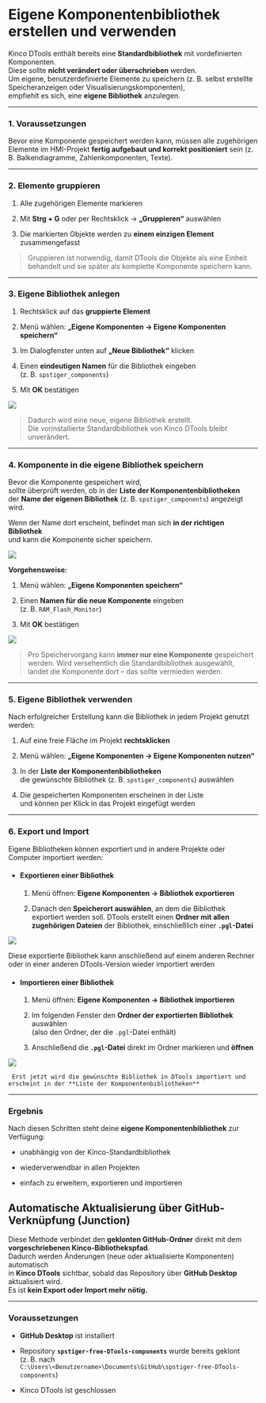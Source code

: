 # Eigene Komponentenbibliothek erstellen und verwenden

Kinco DTools enthält bereits eine **Standardbibliothek** mit vordefinierten Komponenten.  
Diese sollte **nicht verändert oder überschrieben** werden.  
Um eigene, benutzerdefinierte Elemente zu speichern (z. B. selbst erstellte Speicheranzeigen oder Visualisierungskomponenten),  
empfiehlt es sich, eine **eigene Bibliothek** anzulegen.

---

### 1. Voraussetzungen

Bevor eine Komponente gespeichert werden kann, müssen alle zugehörigen Elemente im HMI-Projekt **fertig aufgebaut und korrekt positioniert** sein (z. B. Balkendiagramme, Zahlenkomponenten, Texte).

---

### 2. Elemente gruppieren

1. Alle zugehörigen Elemente markieren

2. Mit **Strg + G** oder per Rechtsklick → **„Gruppieren“** auswählen

3. Die markierten Objekte werden zu **einem einzigen Element** zusammengefasst

> Gruppieren ist notwendig, damit DTools die Objekte als eine Einheit behandelt und sie später als komplette Komponente speichern kann.

---

### 3. Eigene Bibliothek anlegen

1. Rechtsklick auf das **gruppierte Element**

2. Menü wählen: **„Eigene Komponenten → Eigene Komponenten speichern“**

3. Im Dialogfenster unten auf **„Neue Bibliothek“** klicken

4. Einen **eindeutigen Namen** für die Bibliothek eingeben  
   (z. B. `spstiger_components`)

5. Mit **OK** bestätigen

![](./assets/2025-10-08-092626-inage.png)

> Dadurch wird eine neue, eigene Bibliothek erstellt.  
> Die vorinstallierte Standardbibliothek von Kinco DTools bleibt unverändert.

---

### 4. Komponente in die eigene Bibliothek speichern

Bevor die Komponente gespeichert wird,  
sollte überprüft werden, ob in der **Liste der Komponentenbibliotheken**  
der **Name der eigenen Bibliothek** (z. B. `spstiger_components`) angezeigt wird.

Wenn der Name dort erscheint, befindet man sich **in der richtigen Bibliothek**  
und kann die Komponente sicher speichern.

![](./assets/2025-10-08-092630-inage.png)

**Vorgehensweise:**

1. Menü wählen: **„Eigene Komponenten speichern“**

2. Einen **Namen für die neue Komponente** eingeben  
   (z. B. `RAM_Flash_Monitor`)

3. Mit **OK** bestätigen

![](./assets/2025-10-08-092627-inage.png)

> Pro Speichervorgang kann **immer nur eine Komponente** gespeichert werden. Wird versehentlich die Standardbibliothek ausgewählt,  
> landet die Komponente dort – das sollte vermieden werden.

---

### 5. Eigene Bibliothek verwenden

Nach erfolgreicher Erstellung kann die Bibliothek in jedem Projekt genutzt werden:

1. Auf eine freie Fläche im Projekt **rechtsklicken**

2. Menü wählen: **„Eigene Komponenten → Eigene Komponenten nutzen“**

3. In der **Liste der Komponentenbibliotheken**  
   die gewünschte Bibliothek (z. B. `spstiger_components`) auswählen

4. Die gespeicherten Komponenten erscheinen in der Liste  
   und können per Klick in das Projekt eingefügt werden

---

### 6. Export und Import

Eigene Bibliotheken können exportiert und in andere Projekte oder Computer importiert werden:

- #### **Exportieren einer Bibliothek**
  
  1. Menü öffnen: **Eigene Komponenten → Bibliothek exportieren**
  
  2. Danach den **Speicherort auswählen**, an dem die Bibliothek exportiert werden soll. DTools erstellt einen **Ordner mit allen zugehörigen Dateien** der Bibliothek, einschließlich einer **`.pgl`-Datei**

![](.\assets\2025-10-08-092628-inage.png)

  Diese exportierte Bibliothek kann anschließend auf einem anderen Rechner oder in einer anderen DTools-Version wieder importiert werden

- #### **Importieren einer Bibliothek**
  
  1. Menü öffnen: **Eigene Komponenten → Bibliothek importieren**
  
  2. Im folgenden Fenster den **Ordner der exportierten Bibliothek** auswählen  
     (also den Ordner, der die `.pgl`-Datei enthält)
  
  3. Anschließend die **`.pgl`-Datei** direkt im Ordner markieren und **öffnen**

![](.\assets\2025-10-08-092629-inage.png)

     Erst jetzt wird die gewünschte Bibliothek in DTools importiert und erscheint in der **Liste der Komponentenbibliotheken**

---

### Ergebnis

Nach diesen Schritten steht deine **eigene Komponentenbibliothek** zur Verfügung:

- unabhängig von der Kinco-Standardbibliothek

- wiederverwendbar in allen Projekten

- einfach zu erweitern, exportieren und importieren



## Automatische Aktualisierung über GitHub-Verknüpfung (Junction)

Diese Methode verbindet den **geklonten GitHub-Ordner** direkt mit dem  
**vorgeschriebenen Kinco-Bibliothekspfad**.  
Dadurch werden Änderungen (neue oder aktualisierte Komponenten) automatisch  
in **Kinco DTools** sichtbar, sobald das Repository über **GitHub Desktop** aktualisiert wird.  
Es ist **kein Export oder Import mehr nötig.**

---

### Voraussetzungen

- **GitHub Desktop** ist installiert

- Repository **`spstiger-free-DTools-components`** wurde bereits geklont  
  (z. B. nach  
  `C:\Users\<Benutzername>\Documents\GitHub\spstiger-free-DTools-components`)

- Kinco DTools ist geschlossen
